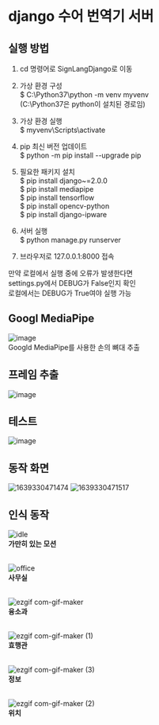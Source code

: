 # django 수어 번역기 서버

## 실행 방법
1. cd 명령어로 SignLangDjango로 이동

2. 가상 환경 구성  
$ C:\Python37\python -m venv myvenv  
(C:\Python37은 python이 설치된 경로임)

3. 가상 환경 실행  
$ myvenv\Scripts\activate

4. pip 최신 버전 업데이트  
$ python -m pip install --upgrade pip

5. 필요한 패키지 설치  
$ pip install django~=2.0.0  
$ pip install mediapipe  
$ pip install tensorflow  
$ pip install opencv-python  
$ pip install django-ipware  

6. 서버 실행  
$ python manage.py runserver

7. 브라우저로 127.0.0.1:8000 접속

만약 로컬에서 실행 중에 오류가 발생한다면  
settings.py에서 DEBUG가 False인지 확인  
로컬에서는 DEBUG가 True여야 실행 가능

## Googl MediaPipe
![image](https://user-images.githubusercontent.com/71717840/204175327-a1621341-9eb4-4f30-8c47-fc56b81b7fdf.png) <br>
Googld MediaPipe를 사용한 손의 뼈대 추출

## 프레임 추출
![image](https://user-images.githubusercontent.com/71717840/204175373-2d8c8e4c-a77f-4607-8c85-51caecfc1a68.png) <br>

## 테스트
![image](https://user-images.githubusercontent.com/71717840/204175410-fc33b9e9-3f8b-4488-a0da-5a87bae67e3f.png) <br>

## 동작 화면
![1639330471474](https://user-images.githubusercontent.com/71717840/206896238-834f50a0-c7b7-470e-a1e0-777bf4d3d471.jpg)
![1639330471517](https://user-images.githubusercontent.com/71717840/206896240-d373c793-d8c8-437c-b801-47eb039dd694.jpg)

## 인식 동작

![idle](https://user-images.githubusercontent.com/71717840/203706121-ecd93ab8-c792-4407-bf32-dba22e037d88.gif) <br>
<b>가만히 있는 모션</b> <br><br>


![office](https://user-images.githubusercontent.com/71717840/203706350-6a36aee0-e384-4954-b33e-d4b41c641e60.gif) <br>
<b>사무실</b> <br><br>

![ezgif com-gif-maker](https://user-images.githubusercontent.com/71717840/203706485-8eb50c0c-3af6-463a-b2e8-47b4503bc1df.gif) <br>
<b>융소과</b> <br><br>

![ezgif com-gif-maker (1)](https://user-images.githubusercontent.com/71717840/203706939-3fe5b284-88a3-4551-87a9-40733198957d.gif)
<br>
<b>효행관</b> <br><br>

![ezgif com-gif-maker (3)](https://user-images.githubusercontent.com/71717840/203706739-5c800c20-0286-43e8-b8c5-d066f6c61b61.gif)<br>
<b>정보</b> <br><br>

![ezgif com-gif-maker (2)](https://user-images.githubusercontent.com/71717840/203706966-0020ccf2-c351-4375-992c-bb3321b6f75f.gif)<br>
<b>위치</b><br><br>
